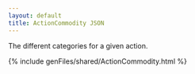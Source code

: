 ```yaml
---
layout: default
title: ActionCommodity JSON
---
```


The different categories for a given action.


{% include genFiles/shared/ActionCommodity.html %}

